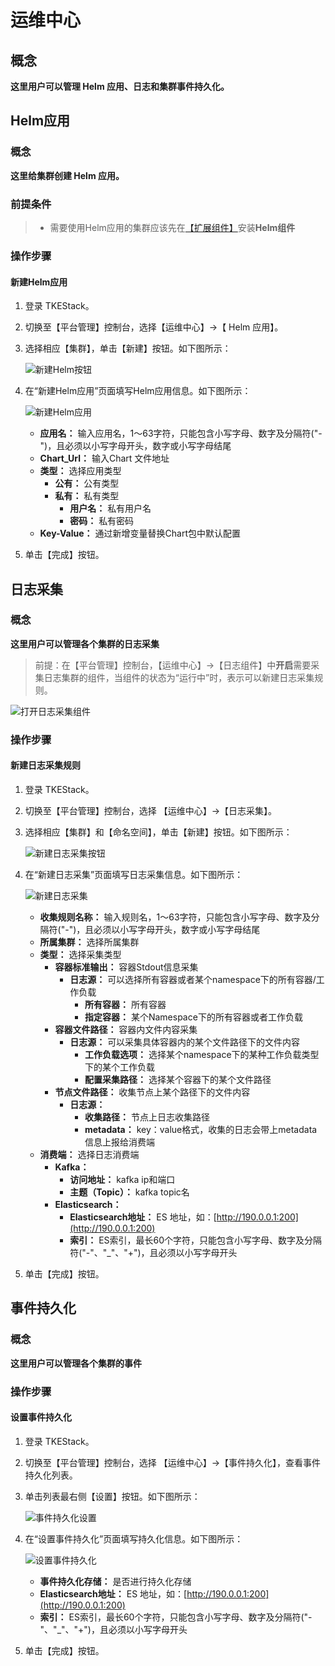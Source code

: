 # 运维中心

## 概念

**这里用户可以管理 Helm 应用、日志和集群事件持久化。**

## Helm应用

### 概念

**这里给集群创建 Helm 应用。**

### 前提条件

> * 需要使用Helm应用的集群应该先在[【扩展组件】](../addon-mgmt.md)安装**Helm组件**

### 操作步骤

#### 新建Helm应用

1. 登录 TKEStack。
2. 切换至【平台管理】控制台，选择【运维中心】-&gt;【 Helm 应用】。
3. 选择相应【集群】，单击【新建】按钮。如下图所示：

   ![&#x65B0;&#x5EFA;Helm&#x6309;&#x94AE;](../../../.gitbook/assets/新建Helm按钮.png)

4. 在“新建Helm应用”页面填写Helm应用信息。如下图所示：

   ![&#x65B0;&#x5EFA;Helm&#x5E94;&#x7528;](../../../.gitbook/assets/新建Helm应用.png)

   * **应用名：** 输入应用名，1～63字符，只能包含小写字母、数字及分隔符\("-"\)，且必须以小写字母开头，数字或小写字母结尾
   * **Chart\_Url：** 输入Chart 文件地址
   * **类型：** 选择应用类型
     * **公有：** 公有类型
     * **私有：** 私有类型
       * **用户名：** 私有用户名
       * **密码：** 私有密码
   * **Key-Value：** 通过新增变量替换Chart包中默认配置

5. 单击【完成】按钮。

## 日志采集

### 概念

**这里用户可以管理各个集群的日志采集**

> 前提：在【平台管理】控制台，【运维中心】-&gt;【日志组件】中**开启**需要采集日志集群的组件，当组件的状态为“运行中”时，表示可以新建日志采集规则。

![&#x6253;&#x5F00;&#x65E5;&#x5FD7;&#x91C7;&#x96C6;&#x7EC4;&#x4EF6;](../../../.gitbook/assets/打开日志采集组件.png)

### 操作步骤

#### 新建日志采集规则

1. 登录 TKEStack。
2. 切换至【平台管理】控制台，选择 【运维中心】-&gt;【日志采集】。
3. 选择相应【集群】和【命名空间】，单击【新建】按钮。如下图所示：

   ![&#x65B0;&#x5EFA;&#x65E5;&#x5FD7;&#x91C7;&#x96C6;&#x6309;&#x94AE;](../../../.gitbook/assets/新建日志采集按钮.png)

4. 在“新建日志采集”页面填写日志采集信息。如下图所示：

   ![&#x65B0;&#x5EFA;&#x65E5;&#x5FD7;&#x91C7;&#x96C6;](../../../.gitbook/assets/新建日志采集.png)

   * **收集规则名称：** 输入规则名，1～63字符，只能包含小写字母、数字及分隔符\("-"\)，且必须以小写字母开头，数字或小写字母结尾
   * **所属集群：** 选择所属集群
   * **类型：** 选择采集类型
     * **容器标准输出：** 容器Stdout信息采集
       * **日志源：** 可以选择所有容器或者某个namespace下的所有容器/工作负载
         * **所有容器：** 所有容器
         * **指定容器：** 某个Namespace下的所有容器或者工作负载
     * **容器文件路径：** 容器内文件内容采集
       * **日志源：** 可以采集具体容器内的某个文件路径下的文件内容
         * **工作负载选项：** 选择某个namespace下的某种工作负载类型下的某个工作负载
         * **配置采集路径：** 选择某个容器下的某个文件路径
     * **节点文件路径：**  收集节点上某个路径下的文件内容
       * **日志源：** 
         * **收集路径：** 节点上日志收集路径
         * **metadata：** key：value格式，收集的日志会带上metadata信息上报给消费端
   * **消费端：** 选择日志消费端
     * **Kafka：** 
       * **访问地址：** kafka ip和端口
       * **主题（Topic）：** kafka topic名
     * **Elasticsearch：** 
       * **Elasticsearch地址：** ES 地址，如：[http://190.0.0.1:200](http://190.0.0.1:200)
       * **索引：** ES索引，最长60个字符，只能包含小写字母、数字及分隔符\("-"、"\_"、"+"\)，且必须以小写字母开头

5. 单击【完成】按钮。

## 事件持久化

### 概念

**这里用户可以管理各个集群的事件**

### 操作步骤

#### 设置事件持久化

1. 登录 TKEStack。
2. 切换至【平台管理】控制台，选择 【运维中心】-&gt;【事件持久化】，查看事件持久化列表。
3. 单击列表最右侧【设置】按钮。如下图所示：

   ![&#x4E8B;&#x4EF6;&#x6301;&#x4E45;&#x5316;&#x8BBE;&#x7F6E;](../../../.gitbook/assets/事件持久化设置.png)

4. 在“设置事件持久化”页面填写持久化信息。如下图所示：

   ![&#x8BBE;&#x7F6E;&#x4E8B;&#x4EF6;&#x6301;&#x4E45;&#x5316;](../../../.gitbook/assets/设置事件持久化.png)

   * **事件持久化存储：** 是否进行持久化存储
   * **Elasticsearch地址：** ES 地址，如：[http://190.0.0.1:200](http://190.0.0.1:200)
   * **索引：** ES索引，最长60个字符，只能包含小写字母、数字及分隔符\("-"、"\_"、"+"\)，且必须以小写字母开头

5. 单击【完成】按钮。

